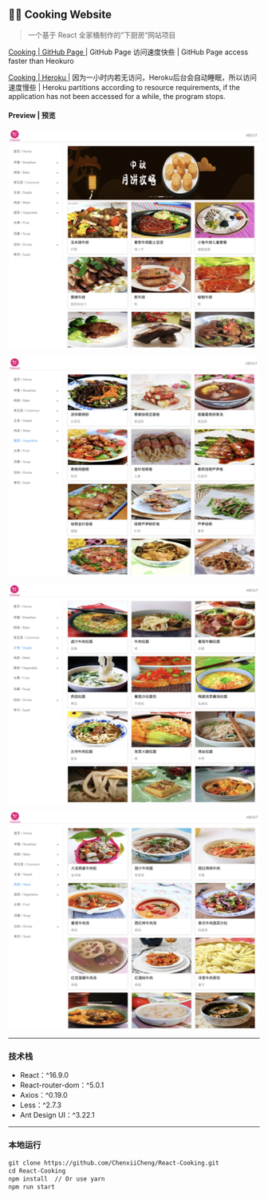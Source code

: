 ## 🍇🍰 Cooking Website

> 一个基于 React 全家桶制作的”下厨房“网站项目

[ Cooking | GitHub Page ](https://cooking.chenxii.xyz) | GitHub Page 访问速度快些 | GitHub Page access faster than Heokuro
 
[ Cooking | Heroku ](https://cooking-react.herokuapp.com/) | 因为一小时内若无访问，Heroku后台会自动睡眠，所以访问速度慢些 | Heroku partitions according to resource requirements, if the application has not been accessed for a while, the program stops.

#### Preview | 预览

![image-20191024232242863](./imgs/cooking-react.jpeg)

![image-20191024234724936](./imgs/cooking2.jpeg)

![image-20191024234748212](./imgs/cooking3.jpeg)

![image-20191024234755928](./imgs/cooking4.jpeg)

---

### 技术栈

- React：^16.9.0
- React-router-dom：^5.0.1
- Axios：^0.19.0
- Less：^2.7.3
- Ant Design UI：^3.22.1

---

### 本地运行

```
git clone https://github.com/ChenxiiCheng/React-Cooking.git
cd React-Cooking
npm install  // Or use yarn
npm run start
```
